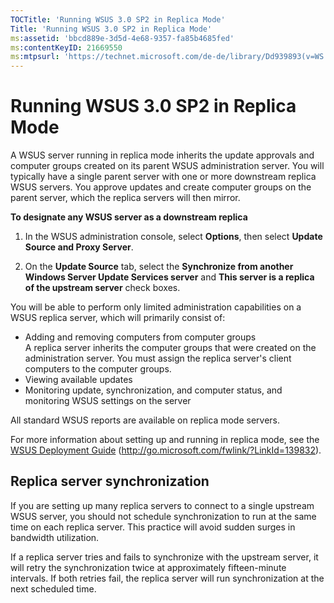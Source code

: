 ```yaml
---
TOCTitle: 'Running WSUS 3.0 SP2 in Replica Mode'
Title: 'Running WSUS 3.0 SP2 in Replica Mode'
ms:assetid: 'bbcd889e-3d5d-4e68-9357-fa85b4685fed'
ms:contentKeyID: 21669550
ms:mtpsurl: 'https://technet.microsoft.com/de-de/library/Dd939893(v=WS.10)'
---
```


Running WSUS 3.0 SP2 in Replica Mode
====================================

A WSUS server running in replica mode inherits the update approvals and computer groups created on its parent WSUS administration server. You will typically have a single parent server with one or more downstream replica WSUS servers. You approve updates and create computer groups on the parent server, which the replica servers will then mirror.

**To designate any WSUS server as a downstream replica**
1.  In the WSUS administration console, select **Options**, then select **Update Source and Proxy Server**.

2.  On the **Update Source** tab, select the **Synchronize from another Windows Server Update Services server** and **This server is a replica of the upstream server** check boxes.

You will be able to perform only limited administration capabilities on a WSUS replica server, which will primarily consist of:

-   Adding and removing computers from computer groups  
    A replica server inherits the computer groups that were created on the administration server. You must assign the replica server's client computers to the computer groups.
-   Viewing available updates
-   Monitoring update, synchronization, and computer status, and monitoring WSUS settings on the server

All standard WSUS reports are available on replica mode servers.

For more information about setting up and running in replica mode, see the [WSUS Deployment Guide](http://go.microsoft.com/fwlink/?linkid=139832) (http://go.microsoft.com/fwlink/?LinkId=139832).

Replica server synchronization
------------------------------

If you are setting up many replica servers to connect to a single upstream WSUS server, you should not schedule synchronization to run at the same time on each replica server. This practice will avoid sudden surges in bandwidth utilization.

If a replica server tries and fails to synchronize with the upstream server, it will retry the synchronization twice at approximately fifteen-minute intervals. If both retries fail, the replica server will run synchronization at the next scheduled time.
